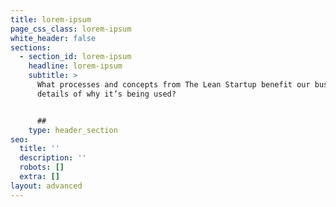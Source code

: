 ```yaml
---
title: lorem-ipsum
page_css_class: lorem-ipsum
white_header: false
sections:
  - section_id: lorem-ipsum
    headline: lorem-ipsum
    subtitle: >
      What processes and concepts from The Lean Startup benefit our business and
      details of why it’s being used?


      ##
    type: header_section
seo:
  title: ''
  description: ''
  robots: []
  extra: []
layout: advanced
---
```

